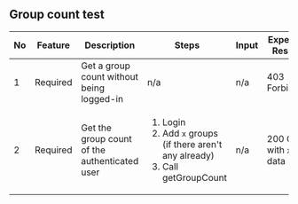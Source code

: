 ## Group count test
| No  | Feature  | Description                                   | Steps                                                                                                    | Input | Expected Results         |
| --- | -------- | --------------------------------------------- | -------------------------------------------------------------------------------------------------------- | ----- | ------------------------ |
| 1   | Required | Get a group count without being logged-in     | n/a                                                                                                      | n/a   | 403 Forbidden            |
| 2   | Required | Get the group count of the authenticated user | <ol><li>Login</li><li>Add `x` groups (if there aren't any already)</li> <li>Call getGroupCount</li></ol> | n/a   | 200 OK, with `x` in data |